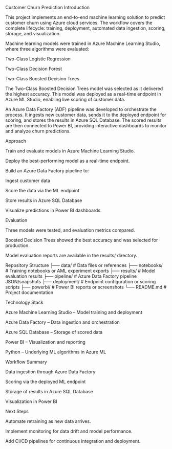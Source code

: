 Customer Churn Prediction
Introduction

This project implements an end-to-end machine learning solution to predict customer churn using Azure cloud services. The workflow covers the complete lifecycle: training, deployment, automated data ingestion, scoring, storage, and visualization.

Machine learning models were trained in Azure Machine Learning Studio, where three algorithms were evaluated:

Two-Class Logistic Regression

Two-Class Decision Forest

Two-Class Boosted Decision Trees

The Two-Class Boosted Decision Trees model was selected as it delivered the highest accuracy. This model was deployed as a real-time endpoint in Azure ML Studio, enabling live scoring of customer data.

An Azure Data Factory (ADF) pipeline was developed to orchestrate the process. It ingests new customer data, sends it to the deployed endpoint for scoring, and stores the results in Azure SQL Database. The scored results are then connected to Power BI, providing interactive dashboards to monitor and analyze churn predictions.

Approach

Train and evaluate models in Azure Machine Learning Studio.

Deploy the best-performing model as a real-time endpoint.

Build an Azure Data Factory pipeline to:

Ingest customer data

Score the data via the ML endpoint

Store results in Azure SQL Database

Visualize predictions in Power BI dashboards.

Evaluation

Three models were tested, and evaluation metrics compared.

Boosted Decision Trees showed the best accuracy and was selected for production.

Model evaluation reports are available in the results/ directory.

Repository Structure
├── data/                # Data files or references
├── notebooks/           # Training notebooks or AML experiment exports
├── results/             # Model evaluation results
├── pipeline/            # Azure Data Factory pipeline JSON/snapshots
├── deployment/          # Endpoint configuration or scoring scripts
├── powerbi/             # Power BI reports or screenshots
└── README.md            # Project documentation

Technology Stack

Azure Machine Learning Studio – Model training and deployment

Azure Data Factory – Data ingestion and orchestration

Azure SQL Database – Storage of scored data

Power BI – Visualization and reporting

Python – Underlying ML algorithms in Azure ML

Workflow Summary

Data ingestion through Azure Data Factory

Scoring via the deployed ML endpoint

Storage of results in Azure SQL Database

Visualization in Power BI

Next Steps

Automate retraining as new data arrives.

Implement monitoring for data drift and model performance.

Add CI/CD pipelines for continuous integration and deployment.
